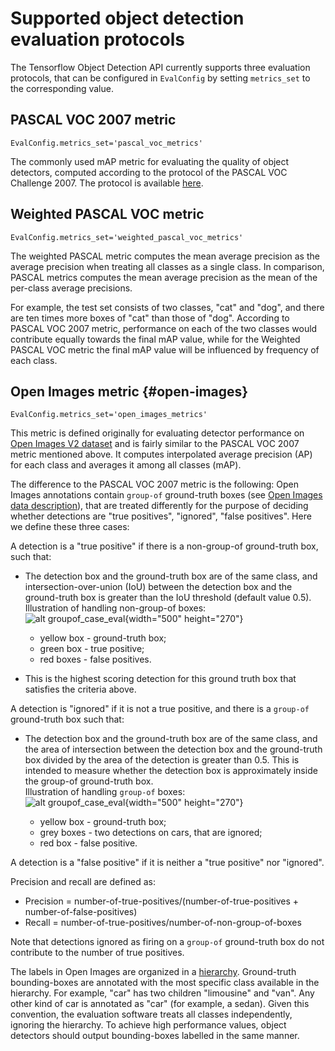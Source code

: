 # Supported object detection evaluation protocols

The Tensorflow Object Detection API currently supports three evaluation protocols,
that can be configured in `EvalConfig` by setting `metrics_set` to the
corresponding value.

## PASCAL VOC 2007 metric

`EvalConfig.metrics_set='pascal_voc_metrics'`

The commonly used mAP metric for evaluating the quality of object detectors, computed according to the protocol of the PASCAL VOC Challenge 2007.
The protocol is available [here](http://host.robots.ox.ac.uk/pascal/VOC/voc2007/devkit_doc_07-Jun-2007.pdf).


## Weighted PASCAL VOC metric

`EvalConfig.metrics_set='weighted_pascal_voc_metrics'`

The weighted PASCAL metric computes the mean average precision as the average
precision when treating all classes as a single class. In comparison,
PASCAL metrics computes the mean average precision as the mean of the
per-class average precisions.

For example, the test set consists of two classes, "cat" and "dog", and there are ten times more boxes of "cat" than those of "dog".
According to PASCAL VOC 2007 metric, performance on each of the two classes would contribute equally towards the final mAP value,
while for the Weighted PASCAL VOC metric the final mAP value will be influenced by frequency of each class.

## Open Images metric {#open-images}

`EvalConfig.metrics_set='open_images_metrics'`

This metric is defined originally for evaluating detector performance on [Open Images V2 dataset](https://github.com/openimages/dataset)
and is fairly similar to the PASCAL VOC 2007 metric mentioned above.
It computes interpolated average precision (AP) for each class and averages it among all classes (mAP).

The difference to the PASCAL VOC 2007 metric is the following: Open Images
annotations contain `group-of` ground-truth boxes (see [Open Images data
description](https://github.com/openimages/dataset#annotations-human-bboxcsv)),
that are treated differently for the purpose of deciding whether detections are
"true positives", "ignored", "false positives". Here we define these three
cases:

A detection is a "true positive" if there is a non-group-of ground-truth box,
such that:

*   The detection box and the ground-truth box are of the same class, and
    intersection-over-union (IoU) between the detection box and the ground-truth
    box is greater than the IoU threshold (default value 0.5). \
    Illustration of handling non-group-of boxes: \
    ![alt
    groupof_case_eval](img/nongroupof_case_eval.png "illustration of handling non-group-of boxes: yellow box - ground truth bounding box; green box - true positive; red box - false positives."){width="500" height="270"}

    *   yellow box - ground-truth box;
    *   green box - true positive;
    *   red boxes - false positives.

*   This is the highest scoring detection for this ground truth box that
    satisfies the criteria above.

A detection is "ignored" if it is not a true positive, and there is a `group-of`
ground-truth box such that:

*   The detection box and the ground-truth box are of the same class, and the
    area of intersection between the detection box and the ground-truth box
    divided by the area of the detection is greater than 0.5. This is intended
    to measure whether the detection box is approximately inside the group-of
    ground-truth box. \
    Illustration of handling `group-of` boxes: \
    ![alt
    groupof_case_eval](img/groupof_case_eval.png "illustration of handling group-of boxes: yellow box - ground truth bounding box; grey boxes - two detections of cars, that are ignored; red box - false positive."){width="500" height="270"}

    *   yellow box - ground-truth box;
    *   grey boxes - two detections on cars, that are ignored;
    *   red box - false positive.

A detection is a "false positive" if it is neither a "true positive" nor
"ignored".

Precision and recall are defined as:

* Precision = number-of-true-positives/(number-of-true-positives + number-of-false-positives)
* Recall = number-of-true-positives/number-of-non-group-of-boxes

Note that detections ignored as firing on a `group-of` ground-truth box do not
contribute to the number of true positives.

The labels in Open Images are organized in a
[hierarchy](https://storage.googleapis.com/openimages/2017_07/bbox_labels_vis/bbox_labels_vis.html).
Ground-truth bounding-boxes are annotated with the most specific class available
in the hierarchy. For example, "car" has two children "limousine" and "van". Any
other kind of car is annotated as "car" (for example, a sedan). Given this
convention, the evaluation software treats all classes independently, ignoring
the hierarchy. To achieve high performance values, object detectors should
output bounding-boxes labelled in the same manner.
